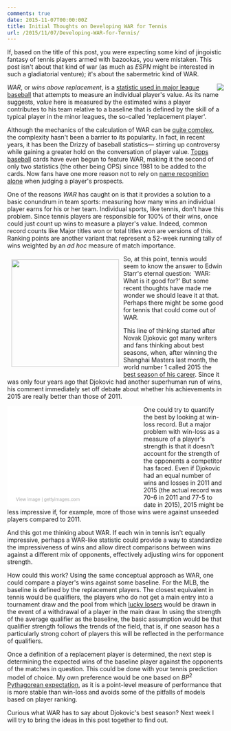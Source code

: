 ```yaml
---
comments: true
date: 2015-11-07T00:00:00Z
title: Initial Thoughts on Developing WAR for Tennis
url: /2015/11/07/Developing-WAR-for-Tennis/
---
```


If, based on the title of this post, you were expecting some kind of jingoistic fantasy of tennis players armed with bazookas, you were mistaken. This post isn't about that kind of war (as much as _ESPN_ might be interested in such a gladiatorial venture); it's about the sabermetric kind of WAR.

<img src="/assets/bazooka.jpg" style="float:right;" />

_WAR_, or _wins above replacement_, is a [statistic used in major league baseball](http://www.baseball-reference.com/blog/archives/6063) that attempts to measure an individual player's value. As its name suggests, _value_ here is measured by the estimated wins a player contributes to his team relative to a baseline that is defined by the skill of a typical player in the minor leagues, the so-called 'replacement player'. 

Although the mechanics of the calculation of WAR can be [quite complex](http://www.degruyter.com/view/j/jqas.2015.11.issue-2/jqas-2014-0098/jqas-2014-0098.xml), the complexity hasn't been a barrier to its popularity. In fact, in recent years, it has been the Drizzy of baseball statistics&mdash; stirring up controversy while gaining a greater hold on the conversation of player value. [Topps baseball](http://www.cbssports.com/mlb/eye-on-baseball/22903637/topps-will-feature-war-on-the-back-of-%20their-baseball-cards-soon) cards have even begun to feature WAR, making it the second of only two statistics  (the other being OPS) since 1981 to be added to the cards. Now fans have one more reason not to rely on [name recognition alone](http://i.imgur.com/2tyZcLl.gif) when judging a player's prospects.

One of the reasons _WAR_ has caught on is that it provides a solution to a basic conundrum in team sports: measuring how many wins an individual player earns for his or her team. Individual sports, like tennis, don't have this problem. Since tennis players are responsible for 100% of their wins, once could just count up wins to measure a player's value. Indeed, common record counts like Major titles won or total titles won are versions of this. Ranking points are another variant that represent a 52-week running tally of wins weighted by an _ad hoc_ measure of match importance. 

<img src="https://i.ytimg.com/vi/dpWmlRNfLck/hqdefault.jpg" style="float:left;padding:2%;" width="250px" height="250px" />

So, at this point, tennis would seem to know the answer to Edwin Starr's eternal question: `WAR: What is it good for?' But some recent thoughts have made me wonder we should leave it at that. Perhaps there might be some good for tennis that could come out of WAR. 

This line of thinking started after Novak Djokovic got many writers and fans thinking about best seasons, when, after winning the Shanghai Masters last month, the world number 1 called 2015 the [best season of his career](http://www.tennis.com/pro-game/2015/10/djokovic-wins-9th-title-of-year-at-shanghai-masters/56621/). Since it was only four years ago that Djokovic had another superhuman run of wins, his comment immediately set off debate about whether his achievements in 2015 are really better than those of 2011. 

<div class="getty embed image" style="background-color:#fff;display:inline-block;font-family:'Helvetica Neue',Helvetica,Arial,sans-serif;color:#a7a7a7;font-size:11px;width:100%;max-width:297px;float:left;padding:2%;"><div style="overflow:hidden;position:relative;height:0;padding:66.666667% 0 0 0;width:100%;"><iframe src="//embed.gettyimages.com/embed/493198010?et=mS3bayi9Sa9Nq91tZg8jsA&viewMoreLink=on&sig=n3ujhwCZk1rCsEZVrJ5nLZkDBHXNFo6rP-dqbsCTwjM=" width="297" height="198" scrolling="no" frameborder="0" style="display:inline-block;position:absolute;top:0;left:0;width:100%;height:100%;"></iframe></div><p style="margin:0;"></p><div style="padding:0;margin:0 0 0 10px;text-align:left;"><a href="http://www.gettyimages.com/detail/493198010" target="_blank" style="color:#a7a7a7;text-decoration:none;font-weight:normal !important;border:none;display:inline-block;">View image</a> | <a href="http://www.gettyimages.com" target="_blank" style="color:#a7a7a7;text-decoration:none;font-weight:normal !important;border:none;display:inline-block;">gettyimages.com</a></div></div>

One could try to quantify the best by looking at win-loss record. But a major problem with win-loss as a measure of a player's strength is that it doesn't account for the strength of the opponents a competitor has faced. Even if Djokovic had an equal number of wins and losses in 2011 and 2015 (the actual record was 70-6 in 2011 and 77-5 to date in 2015), 2015 might be less impressive if, for example, more of those wins were against unseeded players compared to 2011. 

And this got me thinking about WAR. If each win in tennis isn't equally impressive, perhaps a WAR-like statistic could provide a way to standardize the impressiveness of wins and allow direct comparisons between wins against a different mix of opponents, effectively adjusting wins for opponent strength. 

How could this work? Using the same conceptual approach as WAR, one could compare a player's wins against some baseline. For the MLB, the baseline is defined by the replacement players. The closest equivalent in tennis would be qualifiers, the players who do not get a main entry into a tournament draw and the pool from which [lucky losers](https://en.wikipedia.org/wiki/Lucky_loser) would be drawn in the event of a withdrawal of a player in the main draw. In using the strength of the average qualifier as the baseline, the basic assumption would be that qualifier strength follows the trends of the field, that is, if one season has a particularly strong cohort of players this will be reflected in the performance of qualifiers. 

Once a definition of a replacement player is determined, the next step is determining the expected wins of the baseline player against the opponents of the matches in question. This could be done with your tennis prediction model of choice. My own preference would be one based on $BP^2$ [Pythagorean expectation](http://on-the-t.com/2015/09/26/Converting-Clutch-Into-Wins/), as it is a point-level measure of performance that is more stable than win-loss and avoids some of the pitfalls of models based on player ranking.

Curious what WAR has to say about Djokovic's best season? Next week I will try to bring the ideas in this post together to find out.

